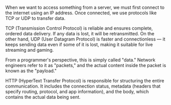 When we want to access something from a server, we must first connect to the internet using an IP address. Once connected, we use protocols like TCP or UDP to transfer data.

TCP (Transmission Control Protocol) is reliable and ensures complete, ordered data delivery. If any data is lost, it will be retransmitted. On the other hand, UDP (User Datagram Protocol) is faster and connectionless — it keeps sending data even if some of it is lost, making it suitable for live streaming and gaming.

From a programmer's perspective, this is simply called "data." Network engineers refer to it as "packets," and the actual content inside the packet is known as the "payload."

HTTP (HyperText Transfer Protocol) is responsible for structuring the entire communication. It includes the connection status, metadata (headers that specify routing, protocol, and app information), and the body, which contains the actual data being sent.